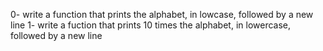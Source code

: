 0- write a function that prints the alphabet, in lowcase, followed by a new line
1- write a fuction that prints 10 times the alphabet, in lowercase, followed by a new line
